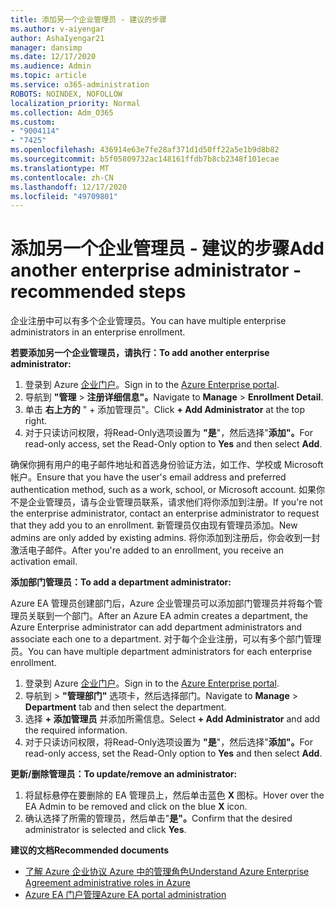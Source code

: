 ```yaml
---
title: 添加另一个企业管理员 - 建议的步骤
ms.author: v-aiyengar
author: AshaIyengar21
manager: dansimp
ms.date: 12/17/2020
ms.audience: Admin
ms.topic: article
ms.service: o365-administration
ROBOTS: NOINDEX, NOFOLLOW
localization_priority: Normal
ms.collection: Adm_O365
ms.custom:
- "9004114"
- "7425"
ms.openlocfilehash: 436914e63e7fe28af371d1d50ff22a5e1b9d8b82
ms.sourcegitcommit: b5f05809732ac148161ffdb7b8cb2348f101ecae
ms.translationtype: MT
ms.contentlocale: zh-CN
ms.lasthandoff: 12/17/2020
ms.locfileid: "49709801"
---
```

# <a name="add-another-enterprise-administrator---recommended-steps"></a><span data-ttu-id="77bcf-102">添加另一个企业管理员 - 建议的步骤</span><span class="sxs-lookup"><span data-stu-id="77bcf-102">Add another enterprise administrator - recommended steps</span></span>

<span data-ttu-id="77bcf-103">企业注册中可以有多个企业管理员。</span><span class="sxs-lookup"><span data-stu-id="77bcf-103">You can have multiple enterprise administrators in an enterprise enrollment.</span></span>

<span data-ttu-id="77bcf-104">**若要添加另一个企业管理员，请执行：**</span><span class="sxs-lookup"><span data-stu-id="77bcf-104">**To add another enterprise administrator:**</span></span>

1. <span data-ttu-id="77bcf-105">登录到 Azure [企业门户](https://ea.azure.com/)。</span><span class="sxs-lookup"><span data-stu-id="77bcf-105">Sign in to the [Azure Enterprise portal](https://ea.azure.com/).</span></span>
1. <span data-ttu-id="77bcf-106">导航到 **"管理**  >  **注册详细信息"。**</span><span class="sxs-lookup"><span data-stu-id="77bcf-106">Navigate to **Manage** > **Enrollment Detail**.</span></span>
1. <span data-ttu-id="77bcf-107">单击 **右上方的** " + 添加管理员"。</span><span class="sxs-lookup"><span data-stu-id="77bcf-107">Click **+ Add Administrator** at the top right.</span></span>
1. <span data-ttu-id="77bcf-108">对于只读访问权限，将Read-Only选项设置为 **"是**"，然后选择"**添加"。**</span><span class="sxs-lookup"><span data-stu-id="77bcf-108">For read-only access, set the Read-Only option to **Yes** and then select **Add**.</span></span>

<span data-ttu-id="77bcf-109">确保你拥有用户的电子邮件地址和首选身份验证方法，如工作、学校或 Microsoft 帐户。</span><span class="sxs-lookup"><span data-stu-id="77bcf-109">Ensure that you have the user's email address and preferred authentication method, such as a work, school, or Microsoft account.</span></span> <span data-ttu-id="77bcf-110">如果你不是企业管理员，请与企业管理员联系，请求他们将你添加到注册。</span><span class="sxs-lookup"><span data-stu-id="77bcf-110">If you're not the enterprise administrator, contact an enterprise administrator to request that they add you to an enrollment.</span></span> <span data-ttu-id="77bcf-111">新管理员仅由现有管理员添加。</span><span class="sxs-lookup"><span data-stu-id="77bcf-111">New admins are only added by existing admins.</span></span> <span data-ttu-id="77bcf-112">将你添加到注册后，你会收到一封激活电子邮件。</span><span class="sxs-lookup"><span data-stu-id="77bcf-112">After you're added to an enrollment, you receive an activation email.</span></span>

<span data-ttu-id="77bcf-113">**添加部门管理员：**</span><span class="sxs-lookup"><span data-stu-id="77bcf-113">**To add a department administrator:**</span></span>

<span data-ttu-id="77bcf-114">Azure EA 管理员创建部门后，Azure 企业管理员可以添加部门管理员并将每个管理员关联到一个部门。</span><span class="sxs-lookup"><span data-stu-id="77bcf-114">After an Azure EA admin creates a department, the Azure Enterprise administrator can add department administrators and associate each one to a department.</span></span> <span data-ttu-id="77bcf-115">对于每个企业注册，可以有多个部门管理员。</span><span class="sxs-lookup"><span data-stu-id="77bcf-115">You can have multiple department administrators for each enterprise enrollment.</span></span>

1. <span data-ttu-id="77bcf-116">登录到 Azure [企业门户](https://ea.azure.com/)。</span><span class="sxs-lookup"><span data-stu-id="77bcf-116">Sign in to the [Azure Enterprise portal](https://ea.azure.com/).</span></span>
1. <span data-ttu-id="77bcf-117">导航到  >  **"管理部门"** 选项卡，然后选择部门。</span><span class="sxs-lookup"><span data-stu-id="77bcf-117">Navigate to **Manage** > **Department** tab and then select the department.</span></span>
1. <span data-ttu-id="77bcf-118">选择 **+ 添加管理员** 并添加所需信息。</span><span class="sxs-lookup"><span data-stu-id="77bcf-118">Select **+ Add Administrator** and add the required information.</span></span>
1. <span data-ttu-id="77bcf-119">对于只读访问权限，将Read-Only选项设置为 **"是**"，然后选择"**添加"。**</span><span class="sxs-lookup"><span data-stu-id="77bcf-119">For read-only access, set the Read-Only option to **Yes** and then select **Add**.</span></span>

<span data-ttu-id="77bcf-120">**更新/删除管理员：**</span><span class="sxs-lookup"><span data-stu-id="77bcf-120">**To update/remove an administrator:**</span></span>

1. <span data-ttu-id="77bcf-121">将鼠标悬停在要删除的 EA 管理员上，然后单击蓝色 **X** 图标。</span><span class="sxs-lookup"><span data-stu-id="77bcf-121">Hover over the EA Admin to be removed and click on the blue **X** icon.</span></span>
1. <span data-ttu-id="77bcf-122">确认选择了所需的管理员，然后单击"**是"。**</span><span class="sxs-lookup"><span data-stu-id="77bcf-122">Confirm that the desired administrator is selected and click **Yes**.</span></span>

<span data-ttu-id="77bcf-123">**建议的文档**</span><span class="sxs-lookup"><span data-stu-id="77bcf-123">**Recommended documents**</span></span>

- [<span data-ttu-id="77bcf-124">了解 Azure 企业协议 Azure 中的管理角色</span><span class="sxs-lookup"><span data-stu-id="77bcf-124">Understand Azure Enterprise Agreement administrative roles in Azure</span></span>](https://docs.microsoft.com/azure/billing/billing-understand-ea-roles)
- [<span data-ttu-id="77bcf-125">Azure EA 门户管理</span><span class="sxs-lookup"><span data-stu-id="77bcf-125">Azure EA portal administration</span></span>](https://docs.microsoft.com/azure/billing/billing-ea-portal-administration)
